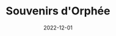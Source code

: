 ---
title: Souvenirs d'Orphée
date: 2022-12-01
taxonomy: GAME DESIGN - ILLUSTRATION
slug: souvenirs-orphee
dividerDate: ........................
dividerTaxonomy: ....
thumbnail: souvenirs_orphee/thumbnail_souvenirs_orphee.png


problematic: "This project was a video game project with the theme : 'Composed Past'. We chose the subject of daughter-mother relationship through a plateformer with a multiple-choice story component."


content:
  titleSection:
  - taxonomy: GAME DESIGN - ILLUSTRATION
  - people: 5
  - duration: 2
  thinkingSection:
    pains:
      - Keep optimism on a sad story without sugar coating the reality
      - Deuxième pain
    solutions:
      - Let the player choose the path that suites their personnality better 
      - 2eme soluc
  processSection:
    - percent:
      - top:
        - icon: icon-20-percent.svg
        - text: "We started our project by brainstorming about the story, the message and the flow of the game. In order to organise we structured a user flow chart to define our mvp and the features we wanted to have."
      - img: souvenirs_orphee/mvp.png
    - percent:
      - top:
        - icon: icon-50-percent.svg
        - text: "To get started on the visual universe we created a moodboard, we took this time to share inspiration on monochrome games that inspired us like Limbo, Hollow Knight or Genesis Noir"
      - img: souvenirs_orphee/inspi.png
    - percent:
      - top:
        - icon: icon-80-percent.svg 
        - text: "Before we could develop the game we had to structure the game design and the scenario and 3 possible story paths. We landed on 3 levels, 3 lives, 3 choices and 3 cinematics to bond the scenes."
      - img: souvenirs_orphee/game_design.png
    - percent:
      - top:
        - icon: icon-100-percent.svg 
        - text: "I took charge of the character design and animation of our adult character and partcipated in the creation of the character design of the child Orphee and the differnent assets. To finally be able to implement the assets in the game."
      - img: souvenirs_orphee/chara_design_2.png
  gallerySection:
    logo:
      - souvenirs_orphee/character.png
    screenCenter: 
      - souvenirs_orphee/menu.png
      - souvenirs_orphee/choice.png
    screenRight:
      - souvenirs_orphee/tuto.png
      - souvenirs_orphee/eye_1.png
      - souvenirs_orphee/eye_2.png
      - souvenirs_orphee/eye_3.png
    assets:

  learningSection:
          - Game & level design of a platformer
          - Character design with the goal to create idles and animation in Unity
          - Create a character simple enough to animate easely and fast in collaboration with someone else


nextProject: 1-minute-dans-le-monde/
nextProjectName: 1 Minute dans le monde
nextProjectthumbnail: 1min_dans_le_monde/next_image.svg

footer_version: sticky
---